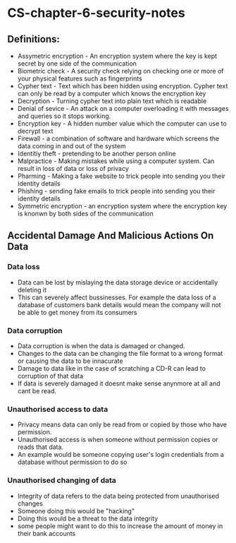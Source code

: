 # CS-chapter-6-security-notes
## Definitions:
*  Assymetric encryption - An encryption system where the key is kept secret by one side of the communication
*  Biometric check - A security check relying on checking one or more of your physical features such as fingerprints
*  Cypher text - Text which has been hidden using encryption. Cypher text can only be read by a computer which knows the encryption key
*  Decryption - Turning cypher text into plain text which is readable
*  Denial of sevice - An attack on a computer overloading it with messages and queries so it stops working.
*  Encryption key - A hidden number value which the computer can use to decrypt text
*  Firewall - a combination of software and hardware which screens the data coming in and out of the system
*  Identitiy theft - pretending to be another person online
*  Malpractice - Making mistakes while using a computer system. Can result in loss of data or loss of privacy
*  Pharming - Making a fake website to trick people into sending you their identity details
*  Phishing - sending fake emails to trick people into sending you their identity details
*  Symmetric encryption - an encryption system where the encryption key is knonwn by both sides of the communication
## Accidental Damage And Malicious Actions On Data
### Data loss
*  Data can be lost by mislaying the data storage device or accidentally deleting it
*  This can severely affect bussinesses. For example the data loss of a database of customers bank details would mean the company will not be able to get money from its consumers
### Data corruption
*  Data corruption is when the data is damaged or changed.
*  Changes to the data can be changing the file format to a wrong format or causing the data to be innacurate
*  Damage to data like in the case of scratching a CD-R can lead to corruption of that data
*  If data is severely damaged it doesnt make sense anynmore at all and cant be read.
### Unauthorised access to data
*  Privacy means data can only be read from or copied by those who have permission.
*  Unauthorised access is when someone without permission copies or reads that data. 
*  An example would be someone copying user's login credentials from a database without permission to do so
### Unauthorised changing of data
*  Integrity of data refers to the data being protected from unauthorised changes
*  Someone doing this would be "hacking"
*  Doing this would be a threat to the data integrity
*  some people might want to do this to increase the amount of money in their bank accounts
